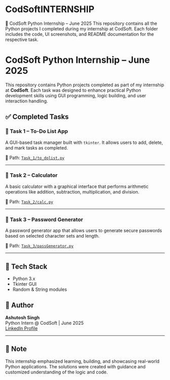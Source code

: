 # CodSoftINTERNSHIP
🔹 CodSoft Python Internship – June 2025 This repository contains all the Python projects I completed during my internship at CodSoft. Each folder includes the code, UI screenshots, and README documentation for the respective task.
# CodSoft Python Internship – June 2025

This repository contains Python projects completed as part of my internship at **CodSoft**. Each task was designed to enhance practical Python development skills using GUI programming, logic building, and user interaction handling.

## ✅ Completed Tasks

### 🔹 Task 1 – To-Do List App
A GUI-based task manager built with `tkinter`. It allows users to add, delete, and mark tasks as completed.

📁 Path: [`Task_1/to_dolist.py`](Task_1/to_dolist.py)

---

### 🔹 Task 2 – Calculator
A basic calculator with a graphical interface that performs arithmetic operations like addition, subtraction, multiplication, and division.

📁 Path: [`Task_2/calc.py`](Task_2/calc.py)

---

### 🔹 Task 3 – Password Generator
A password generator app that allows users to generate secure passwords based on selected character sets and length.

📁 Path: [`Task_3/passGenerator.py`](Task_3/passGenerator.py)

---

## 🚀 Tech Stack
- Python 3.x
- Tkinter GUI
- Random & String modules

## 📌 Author
**Ashutosh Singh**  
Python Intern @ CodSoft | June 2025  
[LinkedIn Profile](www.linkedin.com/in/ashutosh-singh-11b4ab332) 

---

## 📢 Note
This internship emphasized learning, building, and showcasing real-world Python applications. The solutions were created with guidance and customized understanding of the logic and code.

